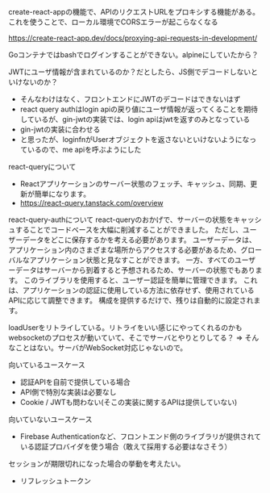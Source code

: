 create-react-appの機能で、APIのリクエストURLをプロキシする機能がある。これを使うことで、ローカル環境でCORSエラーが起こらなくなる

https://create-react-app.dev/docs/proxying-api-requests-in-development/

Goコンテナではbashでログインすることができない。alpineにしていたから？

JWTにユーザ情報が含まれているのか？だとしたら、JS側でデコードしないといけないのか？
 - そんなわけはなく、フロントエンドにJWTのデコードはできないはず
 - react query authはlogin apiの戻り値にユーザ情報が返ってくることを期待しているが、gin-jwtの実装では、login apiはjwtを返すのみとなっている
 - gin-jwtの実装に合わせる
 - と思ったが、loginfnがUserオブジェクトを返さないといけないようになっているので、me apiを呼ぶようにした

react-queryについて
 - Reactアプリケーションのサーバー状態のフェッチ、キャッシュ、同期、更新が簡単になります。
 - https://react-query.tanstack.com/overview

react-query-authについて
react-queryのおかげで、サーバーの状態をキャッシュすることでコードベースを大幅に削減することができました。
ただし、ユーザーデータをどこに保存するかを考える必要があります。
ユーザーデータは、アプリケーション内のさまざまな場所からアクセスする必要があるため、グローバルなアプリケーション状態と見なすことができます。
一方、すべてのユーザーデータはサーバーから到着すると予想されるため、サーバーの状態でもあります。
このライブラリを使用すると、ユーザー認証を簡単に管理できます。
これは、アプリケーションの認証に使用している方法に依存せず、使用されているAPIに応じて調整できます。
構成を提供するだけで、残りは自動的に設定されます。

loadUserをリトライしている。リトライをいい感じにやってくれるのかも
websocketのプロセスが動いていて、そこでサーバとやりとりしてる？ => そんなことはない。サーバがWebSocket対応じゃないので。

向いているユースケース
 - 認証APIを自前で提供している場合
 - API側で特別な実装は必要なし
 - Cookie / JWTも問わない(そこの実装に関するAPIは提供していない)

向いていないユースケース
 - Firebase Authenticationなど、フロントエンド側のライブラリが提供されている認証プロバイダを使う場合（敢えて採用する必要はなさそう）

セッションが期限切れになった場合の挙動を考えたい。
 - リフレッシュトークン
